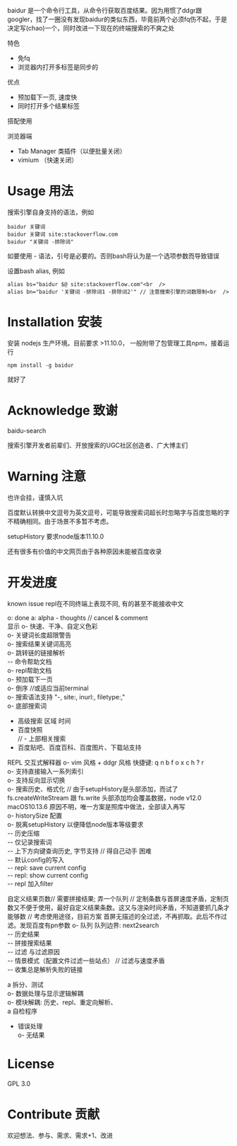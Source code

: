 baidur 是一个命令行工具，从命令行获取百度结果。因为用惯了ddgr跟googler，找了一圈没有发现baidur的类似东西，毕竟前两个必须fq伤不起，于是决定写(chao)一个，同时改进一下现在的终端搜索的不爽之处

特色

- 免fq<br  />
- 浏览器内打开多标签是同步的<br  />

优点

- 预加载下一页, 速度快<br  />
- 同时打开多个结果标签<br  />

搭配使用

浏览器端

- Tab Manager 类插件（以便批量关闭）<br  />
- vimium （快速关闭）<br  />

# Usage 用法

搜索引擎自身支持的语法，例如
```
baidur 关键词
baidur 关键词 site:stackoverflow.com
baidur "关键词 -排除词"  
```

如要使用 - 语法，引号是必要的。否则bash将认为是一个选项参数而导致错误

设置bash alias, 例如
```
alias bs="baidur $@ site:stackoverflow.com"<br  />
alias bn="baidur '关键词 -排除词1 -排除词2'" // 注意搜索引擎的词数限制<br  />
```


# Installation 安装

安装 nodejs 生产环境。目前要求 >11.10.0， 一般附带了包管理工具npm，接着运行
```
npm install -g baidur

```
就好了

# Acknowledge 致谢

baidu-search

搜索引擎开发者前辈们、开放搜索的UGC社区创造者、广大博主们


# Warning 注意

也许会挂，谨慎入坑

百度默认转换中文逗号为英文逗号，可能导致搜索词超长时忽略字与百度忽略的字不精确相同。由于场景不多暂不考虑。

setupHistory 要求node版本11.10.0

还有很多有价值的中文网页由于各种原因未能被百度收录

# 开发进度
known issue
repl在不同终端上表现不同, 有的甚至不能接收中文

o: done  a: alpha - thoughts  // cancel & comment<br  />
显示
o- 快速、干净、自定义色彩<br  />
o- 关键词长度超限警告<br  />
o- 搜索结果关键词高亮<br  />
o- 跳转链的链接解析<br  />
-- 命令帮助文档<br  />
o- repl帮助文档<br  />
o- 预加载下一页<br  />
o- 倒序 //或适应当前terminal<br  />
o- 搜索语法支持 "-, site:, inurl:, filetype:,"<br  />
o- 底部搜索词<br  />

- 高级搜索 区域 时间<br  />
- 百度快照<br  />
// - 上部相关搜索
- 百度贴吧、百度百科、百度图片、下载站支持<br  />

REPL 交互式解释器
o- vim 风格 + ddgr 风格 快捷键: q n b f o x c h ? r<br  />
o- 支持直接输入一系列索引<br  />
o- 支持反向显示切换<br  />
o-  搜索历史、格式化 // 由于setupHistory是头部添加，而试了fs.createWriteStream 跟 fs.write 头部添加均会覆盖数据，node v12.0 macOS10.13.6 原因不明，唯一方案是照库中做法，全部读入再写<br  />
o- historySize 配置<br  />
o- 脱离setupHistory 以便降低node版本等级要求<br  />
-- 历史压缩<br  />
-- 仅记录搜索词<br  />
-- 上下方向键查询历史, 字节支持 // 得自己动手 困难<br  />
-- 默认config的写入<br  />
-- repl: save current config<br  />
-- repl: show current config<br  />
-- repl 加入filter<br  />

自定义结果页数// 需要拼接结果; 弄一个队列
                // 定制条数与首屏速度矛盾，定制页数又不便于使用，最好自定义结果条数。这又与渲染时间矛盾，不知道要抓几条才能够数
                // 考虑使用途径，目前方案 首屏无描述的全过滤，不再抓取。此后不作过滤。发现百度有pn参数
o- 队列 队列边界: next2search<br  />
-- 历史结果<br  />
-- 拼接搜索结果<br  />
-- 过滤 与过滤原因<br  />
-- 情景模式（配置文件过滤一些站点） // 过滤与速度矛盾<br  />
-- 收集总是解析失败的链接<br  />

a 拆分、测试<br  />
o- 数据处理与显示逻辑解耦<br  />
o- 模块解耦: 历史、repl、重定向解析、<br  />
a 自检程序<br  />

- 错误处理<br  />
o- 无结果<br  />


# License

GPL 3.0

# Contribute 贡献

欢迎想法、参与、需求、需求+1、改进

